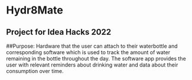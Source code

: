 # Hydr8Mate

## Project for Idea Hacks 2022

##Purpose: Hardware that the user can attach to their waterbottle and corresponding software which is used
                    to track the amount of water remaining in the bottle throughout the day. The software app provides
                    the user with relevant reminders about drinking water and data about their consumption over time.
